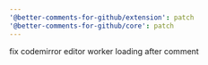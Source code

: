 ```yaml
---
'@better-comments-for-github/extension': patch
'@better-comments-for-github/core': patch
---
```


fix codemirror editor worker loading after comment
